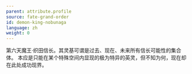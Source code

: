 ```yaml
---
parent: attribute.profile
source: fate-grand-order
id: demon-king-nobunaga
language: zh
weight: 0
---
```


第六天魔王·织田信长。其灵基可谓是过去、现在、未来所有信长可能性的集合体。
本应是只能在某个特殊空间内显现的极为特异的英灵，但不知为何，现在却在此处成功现界。
